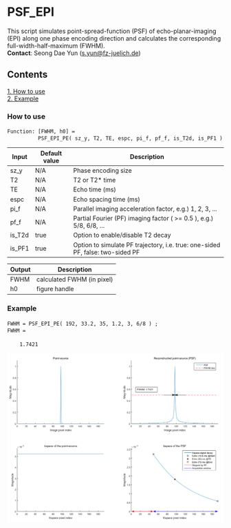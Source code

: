 # PSF_EPI
This script simulates point-spread-function (PSF) of echo-planar-imaging (EPI) along one phase encoding direction and calculates the corresponding full-width-half-maximum (FWHM). <br>
**Contact**: Seong Dae Yun (s.yun@fz-juelich.de)


## Contents
[1. How to use](#How-to-use) <br>
[2. Example](#Example)


### How to use
```
Function: [FWHM, h0] =
          PSF_EPI_PE( sz_y, T2, TE, espc, pi_f, pf_f, is_T2d, is_PF1 )
```

| Input | Default value | Description |
| ------ | ------ | ------ |
| sz_y   | N/A | Phase encoding size |
| T2     | N/A | T2 or T2* time |
| TE     | N/A | Echo time (ms) |
| espc   | N/A | Echo spacing time (ms) |
| pi_f   | N/A | Parallel imaging acceleration factor, e.g.) 1, 2, 3, ... |
| pf_f   | N/A | Partial Fourier (PF) imaging factor ( >= 0.5 ), e.g.) 5/8, 6/8, ... |
| is_T2d | true | Option to enable/disable T2 decay  |
| is_PF1 | true | Option to simulate PF trajectory, i.e. true: one-sided PF, false: two-sided PF |


| Output | Description |
| ------ | ------ |
| FWHM   | calculated FWHM (in pixel) |
| h0     | figure handle |


### Example
```
FWHM = PSF_EPI_PE( 192, 33.2, 35, 1.2, 3, 6/8 ) ;
FWHM =

    1.7421
```

![Figure](https://github.com/SeongDaeYun/PSF_EPI/blob/main/Figure/Fig1.jpg)


